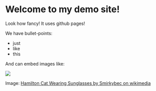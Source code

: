 # Welcome to my demo site!

Look how fancy! It uses github pages!

We have bullet-points:

* just
* like
* this

And can embed images like:

![](https://upload.wikimedia.org/wikipedia/commons/thumb/4/42/Cat_wearing_sunglasses.jpg/180px-Cat_wearing_sunglasses.jpg)

Image: [Hamilton Cat Wearing Sunglasses by Smirkybec on wikimedia](https://commons.wikimedia.org/wiki/File:Cat_wearing_sunglasses.jpg)
